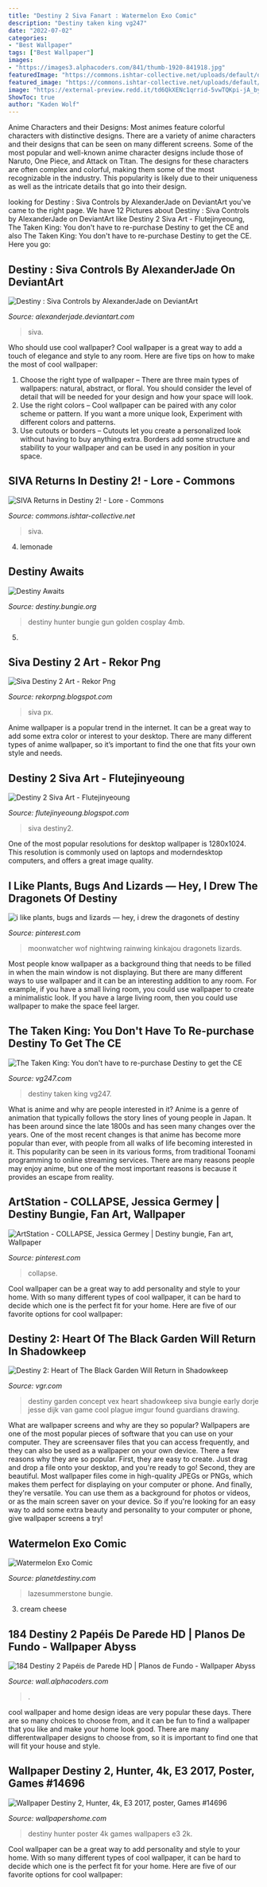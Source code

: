 ```yaml
---
title: "Destiny 2 Siva Fanart : Watermelon Exo Comic"
description: "Destiny taken king vg247"
date: "2022-07-02"
categories:
- "Best Wallpaper"
tags: ["Best Wallpaper"]
images:
- "https://images3.alphacoders.com/841/thumb-1920-841918.jpg"
featuredImage: "https://commons.ishtar-collective.net/uploads/default/optimized/1X/982749b2ddcbdd7d646dc17f08d2e6a00973f153_2_1035x582.jpg"
featured_image: "https://commons.ishtar-collective.net/uploads/default/optimized/1X/982749b2ddcbdd7d646dc17f08d2e6a00973f153_2_1035x582.jpg"
image: "https://external-preview.redd.it/td6QkXENc1qrrid-5vwTQKpi-jA_byiRFpw1seYvmoI.jpg?auto=webp&amp;s=9ab9a919c40df442a548059e77cb6098bd8dd3cd"
ShowToc: true
author: "Kaden Wolf"
---
```



Anime Characters and their Designs: Most animes feature colorful characters with distinctive designs.
There are a variety of anime characters and their designs that can be seen on many different screens. Some of the most popular and well-known anime character designs include those of Naruto, One Piece, and Attack on Titan. The designs for these characters are often complex and colorful, making them some of the most recognizable in the industry. This popularity is likely due to their uniqueness as well as the intricate details that go into their design.

	

		
looking for Destiny : Siva Controls by AlexanderJade on DeviantArt you've came to the right page. We have 12 Pictures about Destiny : Siva Controls by AlexanderJade on DeviantArt like Destiny 2 Siva Art - Flutejinyeoung, The Taken King: You don&#039;t have to re-purchase Destiny to get the CE and also The Taken King: You don&#039;t have to re-purchase Destiny to get the CE. Here you go:
		
    
## Destiny : Siva Controls By AlexanderJade On DeviantArt

<img loading=lazy src="https://pre00.deviantart.net/6455/th/pre/i/2017/129/a/7/destiny___siva_controls_by_alexanderjade-db8pdld.jpg" onerror="this.onerror=null;this.src='https://tse1.mm.bing.net/th?id=OIP.sXIoUG3DpJycIB5BUPDadAHaEK&amp;pid=15.1';" alt="Destiny : Siva Controls by AlexanderJade on DeviantArt">

_Source: alexanderjade.deviantart.com_

>siva. 

	

Who should use cool wallpaper?
Cool wallpaper is a great way to add a touch of elegance and style to any room. Here are five tips on how to make the most of cool wallpaper: 
1) Choose the right type of wallpaper – There are three main types of wallpapers: natural, abstract, or floral. You should consider the level of detail that will be needed for your design and how your space will look. 
2) Use the right colors – Cool wallpaper can be paired with any color scheme or pattern. If you want a more unique look, Experiment with different colors and patterns. 
3) Use cutouts or borders – Cutouts let you create a personalized look without having to buy anything extra. Borders add some structure and stability to your wallpaper and can be used in any position in your space.

    
## SIVA Returns In Destiny 2! - Lore - Commons

<img loading=lazy src="https://commons.ishtar-collective.net/uploads/default/optimized/1X/982749b2ddcbdd7d646dc17f08d2e6a00973f153_2_1035x582.jpg" onerror="this.onerror=null;this.src='https://tse2.mm.bing.net/th?id=OIP.n5fV04faNpkmGg25WPjN5AHaEK&amp;pid=15.1';" alt="SIVA Returns in Destiny 2! - Lore - Commons">

_Source: commons.ishtar-collective.net_

>siva. 

	

4. lemonade 

    
## Destiny Awaits

<img loading=lazy src="http://destiny.bungie.org/images/bcook_hunter/goldengun_lg.jpg" onerror="this.onerror=null;this.src='https://tse1.mm.bing.net/th?id=OIP.fiYneOlyFh3gfq8KhPuWiwHaLG&amp;pid=15.1';" alt="Destiny Awaits">

_Source: destiny.bungie.org_

>destiny hunter bungie gun golden cosplay 4mb. 

	

5.

    
## Siva Destiny 2 Art - Rekor Png

<img loading=lazy src="https://www.destiny-infobase.de/wp-content/uploads/2021/03/Destiny-2-Saison-Siva-2.jpg" onerror="this.onerror=null;this.src='https://tse2.mm.bing.net/th?id=OIP.kWmpbMqx-Vvu1vVPiec7PAHaEK&amp;pid=15.1';" alt="Siva Destiny 2 Art - Rekor Png">

_Source: rekorpng.blogspot.com_

>siva px. 

	

Anime wallpaper is a popular trend in the internet. It can be a great way to add some extra color or interest to your desktop. There are many different types of anime wallpaper, so it’s important to find the one that fits your own style and needs.

    
## Destiny 2 Siva Art - Flutejinyeoung

<img loading=lazy src="https://external-preview.redd.it/td6QkXENc1qrrid-5vwTQKpi-jA_byiRFpw1seYvmoI.jpg?auto=webp&amp;s=9ab9a919c40df442a548059e77cb6098bd8dd3cd" onerror="this.onerror=null;this.src='https://tse1.mm.bing.net/th?id=OIP.LVJA23Ntr5SiqH5Mo5O7fAHaEK&amp;pid=15.1';" alt="Destiny 2 Siva Art - Flutejinyeoung">

_Source: flutejinyeoung.blogspot.com_

>siva destiny2. 

	

One of the most popular resolutions for desktop wallpaper is 1280x1024. This resolution is commonly used on laptops and moderndesktop computers, and offers a great image quality.

    
## I Like Plants, Bugs And Lizards — Hey, I Drew The Dragonets Of Destiny

<img loading=lazy src="https://i.pinimg.com/736x/a4/0e/99/a40e995942bf6872ca85acc95942c1af.jpg" onerror="this.onerror=null;this.src='https://tse3.mm.bing.net/th?id=OIP.WJmNwOQs2QpUt9efn83wagHaHN&amp;pid=15.1';" alt="i like plants, bugs and lizards — hey, i drew the dragonets of destiny">

_Source: pinterest.com_

>moonwatcher wof nightwing rainwing kinkajou dragonets lizards. 

	

Most people know wallpaper as a background thing that needs to be filled in when the main window is not displaying. But there are many different ways to use wallpaper and it can be an interesting addition to any room. For example, if you have a small living room, you could use wallpaper to create a minimalistic look. If you have a large living room, then you could use wallpaper to make the space feel larger.

    
## The Taken King: You Don&#039;t Have To Re-purchase Destiny To Get The CE

<img loading=lazy src="https://assets.vg247.com/current/2015/06/destiny_the_taken_king_ps_exclusive_sector_618_cr-1.jpg" onerror="this.onerror=null;this.src='https://tse4.mm.bing.net/th?id=OIP.RwM2Q_r6h0_Vv99kuxkDRQHaEK&amp;pid=15.1';" alt="The Taken King: You don&#039;t have to re-purchase Destiny to get the CE">

_Source: vg247.com_

>destiny taken king vg247. 

	

What is anime and why are people interested in it?
Anime is a genre of animation that typically follows the story lines of young people in Japan. It has been around since the late 1800s and has seen many changes over the years. One of the most recent changes is that anime has become more popular than ever, with people from all walks of life becoming interested in it. This popularity can be seen in its various forms, from traditional Toonami programming to online streaming services. There are many reasons people may enjoy anime, but one of the most important reasons is because it provides an escape from reality.

    
## ArtStation - COLLAPSE, Jessica Germey | Destiny Bungie, Fan Art, Wallpaper

<img loading=lazy src="https://i.pinimg.com/736x/b4/b9/8c/b4b98c5f902ab2f223e0ff92b9e76451.jpg" onerror="this.onerror=null;this.src='https://tse3.mm.bing.net/th?id=OIP.f-MR-duGQUAMFGvXTQjnygHaDF&amp;pid=15.1';" alt="ArtStation - COLLAPSE, Jessica Germey | Destiny bungie, Fan art, Wallpaper">

_Source: pinterest.com_

>collapse. 

	

Cool wallpaper can be a great way to add personality and style to your home. With so many different types of cool wallpaper, it can be hard to decide which one is the perfect fit for your home. Here are five of our favorite options for cool wallpaper: 

    
## Destiny 2: Heart Of The Black Garden Will Return In Shadowkeep

<img loading=lazy src="https://www.vgr.com/wp-content/uploads/2019/07/destiny-2-black-garden-3.jpg" onerror="this.onerror=null;this.src='https://tse2.mm.bing.net/th?id=OIP.hmUssvn4HULM3QftKpQGwQHaEK&amp;pid=15.1';" alt="Destiny 2: Heart of The Black Garden Will Return in Shadowkeep">

_Source: vgr.com_

>destiny garden concept vex heart shadowkeep siva bungie early dorje jesse dijk van game cool plague imgur found guardians drawing. 

	

What are wallpaper screens and why are they so popular?
Wallpapers are one of the most popular pieces of software that you can use on your computer. They are screensaver files that you can access frequently, and they can also be used as a wallpaper on your own device. There a few reasons why they are so popular. First, they are easy to create. Just drag and drop a file onto your desktop, and you're ready to go! Second, they are beautiful. Most wallpaper files come in high-quality JPEGs or PNGs, which makes them perfect for displaying on your computer or phone. And finally, they're versatile. You can use them as a background for photos or videos, or as the main screen saver on your device. So if you're looking for an easy way to add some extra beauty and personality to your computer or phone, give wallpaper screens a try!

    
## Watermelon Exo Comic

<img loading=lazy src="https://i1.wp.com/planetdestiny.com/wp-content/uploads/2015/09/a8ba1b8e9ZOHP.jpg" onerror="this.onerror=null;this.src='https://tse1.mm.bing.net/th?id=OIP.BXzmqNQHNkN-tuy9zPbrvgHaLP&amp;pid=15.1';" alt="Watermelon Exo Comic">

_Source: planetdestiny.com_

>lazesummerstone bungie. 

	

3. cream cheese 

    
## 184 Destiny 2 Papéis De Parede HD | Planos De Fundo - Wallpaper Abyss

<img loading=lazy src="https://images3.alphacoders.com/841/thumb-1920-841918.jpg" onerror="this.onerror=null;this.src='https://tse3.mm.bing.net/th?id=OIP.c67ol1AJbZw8RQueeDQEwAHaEK&amp;pid=15.1';" alt="184 Destiny 2 Papéis de Parede HD | Planos de Fundo - Wallpaper Abyss">

_Source: wall.alphacoders.com_

>. 

	

cool wallpaper and home design ideas are very popular these days. There are so many choices to choose from, and it can be fun to find a wallpaper that you like and make your home look good. There are many differentwallpaper designs to choose from, so it is important to find one that will fit your house and style.

    
## Wallpaper Destiny 2, Hunter, 4k, E3 2017, Poster, Games #14696

<img loading=lazy src="https://wallpapershome.com/images/wallpapers/destiny-2-1440x2560-hunter-4k-e3-2017-poster-14696.jpg" onerror="this.onerror=null;this.src='https://tse2.mm.bing.net/th?id=OIP.WYFa_LQwzYvROXNkL1ol2gHaNK&amp;pid=15.1';" alt="Wallpaper Destiny 2, Hunter, 4k, E3 2017, poster, Games #14696">

_Source: wallpapershome.com_

>destiny hunter poster 4k games wallpapers e3 2k. 

	

Cool wallpaper can be a great way to add personality and style to your home. With so many different types of cool wallpaper, it can be hard to decide which one is the perfect fit for your home. Here are five of our favorite options for cool wallpaper: 

